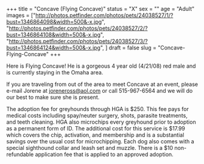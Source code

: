 +++
title = "Concave (Flying Concave)"
status = "X"
sex = ""
age = "Adult"
images = ["http://photos.petfinder.com/photos/pets/24038527/1/?bust=1346864098&width=500&-x.jpg",
"http://photos.petfinder.com/photos/pets/24038527/2/?bust=1346864108&width=500&-x.jpg",
"http://photos.petfinder.com/photos/pets/24038527/3/?bust=1346864124&width=500&-x.jpg",
]
draft = false
slug = "Concave-Flying-Concave"
+++

Here is Flying Concave! He is a gorgeous 4 year old (4/21/08) red male and is currently staying in the Omaha area.


If you are traveling from out of the area to meet Concave at an event, please e-mail Jorene at joreneross@aol.com or call 515-967-6564 and we will do our best to make sure she is present.

The adoption fee for greyhounds through HGA is $250. This fee pays for medical costs including spay/neuter surgery, shots, parasite treatments, and teeth cleaning. HGA also microchips every greyhound prior to adoption as a permanent form of ID. The additional cost for this service is $17.99 which covers the chip, activation, and membership and is a substantial savings over the usual cost for microchipping. Each dog also comes with a special sighthound collar and leash set and muzzle. There is a $10 non-refundable application fee that is applied to an approved adoption.

